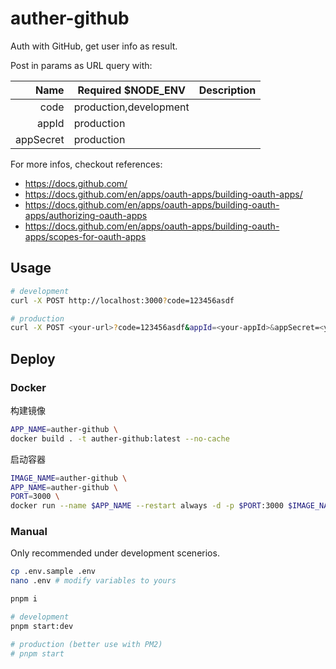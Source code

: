 # auther-github

Auth with GitHub, get user info as result.

Post in params as URL query with:

|      Name | Required $NODE_ENV     | Description |
| --------: | ---------------------- | ----------- |
|      code | production,development |             |
|     appId | production             |             |
| appSecret | production             |             |

For more infos, checkout references:

- https://docs.github.com/
- https://docs.github.com/en/apps/oauth-apps/building-oauth-apps/
- https://docs.github.com/en/apps/oauth-apps/building-oauth-apps/authorizing-oauth-apps
- https://docs.github.com/en/apps/oauth-apps/building-oauth-apps/scopes-for-oauth-apps

## Usage

```bash
# development
curl -X POST http://localhost:3000?code=123456asdf

# production
curl -X POST <your-url>?code=123456asdf&appId=<your-appId>&appSecret=<your-appSecret>
```

## Deploy

### Docker

构建镜像

```bash
APP_NAME=auther-github \
docker build . -t auther-github:latest --no-cache
```

启动容器

```bash
IMAGE_NAME=auther-github \
APP_NAME=auther-github \
PORT=3000 \
docker run --name $APP_NAME --restart always -d -p $PORT:3000 $IMAGE_NAME
```

### Manual

Only recommended under development scenerios.

```bash
cp .env.sample .env
nano .env # modify variables to yours

pnpm i

# development
pnpm start:dev

# production (better use with PM2)
# pnpm start
```
